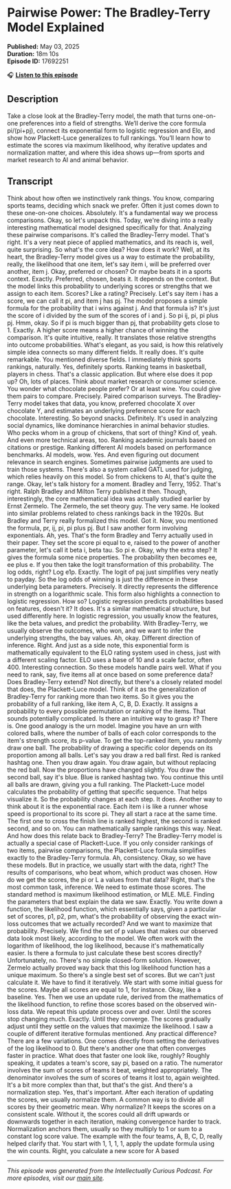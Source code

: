 # Pairwise Power: The Bradley-Terry Model Explained

**Published:** May 03, 2025  
**Duration:** 18m 10s  
**Episode ID:** 17692251

🎧 **[Listen to this episode](https://intellectuallycurious.buzzsprout.com/2529712/episodes/17692251-pairwise-power-the-bradley-terry-model-explained)**

## Description

Take a close look at the Bradley-Terry model, the math that turns one-on-one preferences into a field of strengths. We’ll derive the core formula pi/(pi+pj), connect its exponential form to logistic regression and Elo, and show how Plackett-Luce generalizes to full rankings. You’ll learn how to estimate the scores via maximum likelihood, why iterative updates and normalization matter, and where this idea shows up—from sports and market research to AI and animal behavior.

## Transcript

Think about how often we instinctively rank things. You know, comparing sports teams, deciding which snack we prefer. Often it just comes down to these one-on-one choices. Absolutely. It's a fundamental way we process comparisons. Okay, so let's unpack this. Today, we're diving into a really interesting mathematical model designed specifically for that. Analyzing these pairwise comparisons. It's called the Bradley-Terry model. That's right. It's a very neat piece of applied mathematics, and its reach is, well, quite surprising. So what's the core idea? How does it work? Well, at its heart, the Bradley-Terry model gives us a way to estimate the probability, really, the likelihood that one item, let's say item i, will be preferred over another, item j. Okay, preferred or chosen? Or maybe beats it in a sports context. Exactly. Preferred, chosen, beats it. It depends on the context. But the model links this probability to underlying scores or strengths that we assign to each item. Scores? Like a rating? Precisely. Let's say item i has a score, we can call it pi, and item j has pj. The model proposes a simple formula for the probability that i wins against j. And that formula is? It's just the score of i divided by the sum of the scores of i and j. So pi ij, pi, pi plus pj. Hmm, okay. So if pi is much bigger than pj, that probability gets close to 1. Exactly. A higher score means a higher chance of winning the comparison. It's quite intuitive, really. It translates those relative strengths into outcome probabilities. What's elegant, as you said, is how this relatively simple idea connects so many different fields. It really does. It's quite remarkable. You mentioned diverse fields. I immediately think sports rankings, naturally. Yes, definitely sports. Ranking teams in basketball, players in chess. That's a classic application. But where else does it pop up? Oh, lots of places. Think about market research or consumer science. You wonder what chocolate people prefer? Or at least wine. You could give them pairs to compare. Precisely. Paired comparison surveys. The Bradley-Terry model takes that data, you know, preferred chocolate X over chocolate Y, and estimates an underlying preference score for each chocolate. Interesting. So beyond snacks. Definitely. It's used in analyzing social dynamics, like dominance hierarchies in animal behavior studies. Who pecks whom in a group of chickens, that sort of thing? Kind of, yeah. And even more technical areas, too. Ranking academic journals based on citations or prestige. Ranking different AI models based on performance benchmarks. AI models, wow. Yes. And even figuring out document relevance in search engines. Sometimes pairwise judgments are used to train those systems. There's also a system called GATL used for judging, which relies heavily on this model. So from chickens to AI, that's quite the range. Okay, let's talk history for a moment. Bradley and Terry, 1952. That's right. Ralph Bradley and Milton Terry published it then. Though, interestingly, the core mathematical idea was actually studied earlier by Ernst Zermelo. The Zermelo, the set theory guy. The very same. He looked into similar problems related to chess rankings back in the 1920s. But Bradley and Terry really formalized this model. Got it. Now, you mentioned the formula, pr, ij, pi, pi plus pj. But I saw another form involving exponentials. Ah, yes. That's the form Bradley and Terry actually used in their paper. They set the score pi equal to e, raised to the power of another parameter, let's call it beta i, beta tau. So pi e. Okay, why the extra step? It gives the formula some nice properties. The probability then becomes ee, ee plus e. If you then take the logit transformation of this probability. The log odds, right? Log e1p. Exactly. The logit of paj just simplifies very neatly to payday. So the log odds of winning is just the difference in these underlying beta parameters. Precisely. It directly represents the difference in strength on a logarithmic scale. This form also highlights a connection to logistic regression. How so? Logistic regression predicts probabilities based on features, doesn't it? It does. It's a similar mathematical structure, but used differently here. In logistic regression, you usually know the features, like the beta values, and predict the probability. With Bradley-Terry, we usually observe the outcomes, who won, and we want to infer the underlying strengths, the bay values. Ah, okay. Different direction of inference. Right. And just as a side note, this exponential form is mathematically equivalent to the ELO rating system used in chess, just with a different scaling factor. ELO uses a base of 10 and a scale factor, often 400. Interesting connection. So these models handle pairs well. What if you need to rank, say, five items all at once based on some preference data? Does Bradley-Terry extend? Not directly, but there's a closely related model that does, the Plackett-Luce model. Think of it as the generalization of Bradley-Terry for ranking more than two items. So it gives you the probability of a full ranking, like item A, C, B, D. Exactly. It assigns a probability to every possible permutation or ranking of the items. That sounds potentially complicated. Is there an intuitive way to grasp it? There is. One good analogy is the urn model. Imagine you have an urn with colored balls, where the number of balls of each color corresponds to the item's strength score, its p-value. To get the top-ranked item, you randomly draw one ball. The probability of drawing a specific color depends on its proportion among all balls. Let's say you draw a red ball first. Red is ranked hashtag one. Then you draw again. You draw again, but without replacing the red ball. Now the proportions have changed slightly. You draw the second ball, say it's blue. Blue is ranked hashtag two. You continue this until all balls are drawn, giving you a full ranking. The Plackett-Luce model calculates the probability of getting that specific sequence. That helps visualize it. So the probability changes at each step. It does. Another way to think about it is the exponential race. Each item i is like a runner whose speed is proportional to its score pi. They all start a race at the same time. The first one to cross the finish line is ranked highest, the second is ranked second, and so on. You can mathematically sample rankings this way. Neat. And how does this relate back to Bradley-Terry? The Bradley-Terry model is actually a special case of Plackett-Luce. If you only consider rankings of two items, pairwise comparisons, the Plackett-Luce formula simplifies exactly to the Bradley-Terry formula. Ah, consistency. Okay, so we have these models. But in practice, we usually start with the data, right? The results of comparisons, who beat whom, which product was chosen. How do we get the scores, the pi or L a values from that data? Right, that's the most common task, inference. We need to estimate those scores. The standard method is maximum likelihood estimation, or MLE. MLE. Finding the parameters that best explain the data we saw. Exactly. You write down a function, the likelihood function, which essentially says, given a particular set of scores, p1, p2, pm, what's the probability of observing the exact win-loss outcomes that we actually recorded? And we want to maximize that probability. Precisely. We find the set of p values that makes our observed data look most likely, according to the model. We often work with the logarithm of likelihood, the log likelihood, because it's mathematically easier. Is there a formula to just calculate these best scores directly? Unfortunately, no. There's no simple closed-form solution. However, Zermelo actually proved way back that this log likelihood function has a unique maximum. So there's a single best set of scores. But we can't just calculate it. We have to find it iteratively. We start with some initial guess for the scores. Maybe all scores are equal to 1, for instance. Okay, like a baseline. Yes. Then we use an update rule, derived from the mathematics of the likelihood function, to refine those scores based on the observed win-loss data. We repeat this update process over and over. Until the scores stop changing much. Exactly. Until they converge. The scores gradually adjust until they settle on the values that maximize the likelihood. I saw a couple of different iterative formulas mentioned. Any practical difference? There are a few variations. One comes directly from setting the derivatives of the log likelihood to 0. But there's another one that often converges faster in practice. What does that faster one look like, roughly? Roughly speaking, it updates a team's score, say pi, based on a ratio. The numerator involves the sum of scores of teams it beat, weighted appropriately. The denominator involves the sum of scores of teams it lost to, again weighted. It's a bit more complex than that, but that's the gist. And there's a normalization step. Yes, that's important. After each iteration of updating the scores, we usually normalize them. A common way is to divide all scores by their geometric mean. Why normalize? It keeps the scores on a consistent scale. Without it, the scores could all drift upwards or downwards together in each iteration, making convergence harder to track. Normalization anchors them, usually so they multiply to 1 or sum to a constant log score value. The example with the four teams, A, B, C, D, really helped clarify that. You start with 1, 1, 1, 1, apply the update formula using the win counts. Right, you calculate a new score for A based

---
*This episode was generated from the Intellectually Curious Podcast. For more episodes, visit our [main site](https://intellectuallycurious.buzzsprout.com).*
